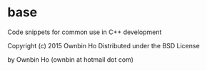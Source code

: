 # base
Code snippets for common use in C++ development

Copyright (c) 2015 Ownbin Ho
Distributed under the BSD License

by Ownbin Ho (ownbin at hotmail dot com)
